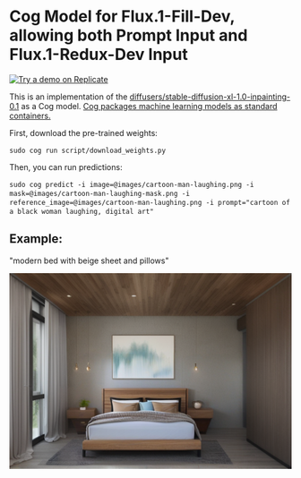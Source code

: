 # Cog Model for Flux.1-Fill-Dev, allowing both Prompt Input and Flux.1-Redux-Dev Input

[![Try a demo on Replicate](https://replicate.com/lucataco/sdxl-inpainting/badge)](https://replicate.com/lucataco/sdxl-inpainting)

This is an implementation of the [diffusers/stable-diffusion-xl-1.0-inpainting-0.1](https://huggingface.co/diffusers/stable-diffusion-xl-1.0-inpainting-0.1) as a Cog model. [Cog packages machine learning models as standard containers.](https://github.com/replicate/cog)

First, download the pre-trained weights:

    sudo cog run script/download_weights.py

Then, you can run predictions:

    sudo cog predict -i image=@images/cartoon-man-laughing.png -i mask=@images/cartoon-man-laughing-mask.png -i reference_image=@images/cartoon-man-laughing.png -i prompt="cartoon of a black woman laughing, digital art"

## Example:

"modern bed with beige sheet and pillows"

![alt text](output.png)
